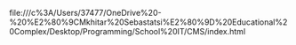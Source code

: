 file:///c%3A/Users/37477/OneDrive%20-%20%E2%80%9CMkhitar%20Sebastatsi%E2%80%9D%20Educational%20Complex/Desktop/Programming/School%20IT/CMS/index.html
